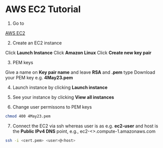 # AWS EC2 Tutorial

1. Go to

[AWS EC2](https://console.aws.amazon.com/ec2/)

2. Create an EC2 instance

Click **Launch Instance**
Click **Amazon Linux**
Click **Create new key pair**

3. PEM keys

Give a name on **Key pair name** and leave **RSA** and **.pem** type
Download your PEM key e.g. **4May23.pem**

4. Launch instance by clicking **Launch instance**

5. See your instance by clicking **View all instances**

6. Change user permissons to PEM keys

```bash
chmod 400 4May23.pem
```
7. Connect the EC2 via ssh whereas user is as e.g. **ec2-user** and host is the **Public IPv4 DNS** point, e.g., ec2-<>.compute-1.amazonaws.com

```bash
ssh -i <cert.pem> <user>@<host>
```
